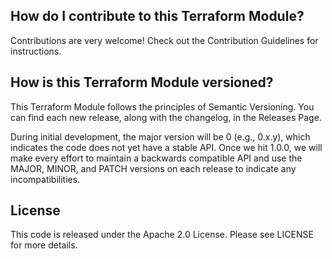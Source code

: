 ## How do I contribute to this Terraform Module?

Contributions are very welcome! Check out the Contribution Guidelines for instructions.

## How is this Terraform Module versioned?

This Terraform Module follows the principles of Semantic Versioning. You can find each new release, along with the changelog, in the Releases Page.

During initial development, the major version will be 0 (e.g., 0.x.y), which indicates the code does not yet have a stable API. Once we hit 1.0.0, we will make every effort to maintain a backwards compatible API and use the MAJOR, MINOR, and PATCH versions on each release to indicate any incompatibilities.

## License

This code is released under the Apache 2.0 License. Please see LICENSE for more details.